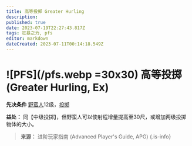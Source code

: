 ```yaml
---
title: 高等投掷 Greater Hurling
description: 
published: true
date: 2023-07-19T22:27:43.817Z
tags: 狂暴之力, pfs
editor: markdown
dateCreated: 2023-07-11T00:14:18.549Z
---
```


# ![PFS](/pfs.webp =30x30) 高等投掷 (Greater Hurling, Ex)

**先决条件** [野蛮人](/野蛮人)12级，[投掷](/狂暴之力/投掷)

**益处：** 同【中级投掷】，但野蛮人可以使射程增量提高至30尺，或增加两级投掷物体的大小。

> **来源：** 进阶玩家指南 (Advanced Player's Guide, APG)
{.is-info}